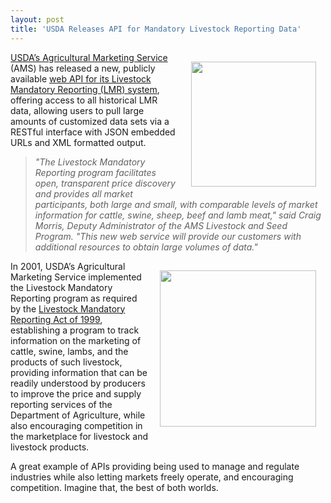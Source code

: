 ```yaml
---
layout: post
title: 'USDA Releases API for Mandatory Livestock Reporting Data'
---
```

<p><a title="USDA&rsquo;s Agricultural Marketing Service" href="http://www.ams.usda.gov/AMSv1.0/"><img style="padding: 15px;" src="http://kinlane-productions.s3.amazonaws.com/api-evangelist/usda/USDA-Agricultural-Marketing-Service.png" alt="" width="200" align="right" /></a></p>
<p><a title="USDA&rsquo;s Agricultural Marketing Service" href="http://www.ams.usda.gov/AMSv1.0/">USDA&rsquo;s Agricultural Marketing Service</a> (AMS) has released a new, publicly available <a title="web API for its Livestock Mandatory Reporting (LMR) system" href="http://marketnews.usda.gov/portal/lg/lmprswsreg">web API for its Livestock Mandatory Reporting (LMR) system</a>, offering access to all historical LMR data, allowing users to pull large amounts of customized data sets via a RESTful interface with JSON embedded URLs and XML formatted output.</p>
<blockquote><em>"The Livestock Mandatory Reporting program facilitates open, transparent price discovery and provides all market participants, both large and small, with comparable levels of market information for cattle, swine, sheep, beef and lamb meat," said Craig Morris, Deputy Administrator of the AMS Livestock and Seed Program. "This new web service will provide our customers with additional resources to obtain large volumes of data."</em></blockquote>
<p><a title="USDA&rsquo;s Agricultural Marketing Service" href="http://www.ams.usda.gov/AMSv1.0/"><img style="padding: 15px;" src="http://kinlane-productions.s3.amazonaws.com/api-evangelist/usda/Cattle-Dashboard.png" alt="" width="250" align="right" /></a></p>
<p>In 2001, USDA&rsquo;s Agricultural Marketing Service implemented the Livestock Mandatory Reporting program as required by the <a href="http://en.wikipedia.org/wiki/Livestock_Mandatory_Reporting_Act_of_1999">Livestock Mandatory Reporting Act of 1999</a>, establishing a program to track information on the marketing of cattle, swine, lambs, and the products of such livestock, providing information that can be readily understood by producers to improve the price and supply reporting services of the Department of Agriculture, while also encouraging competition in the marketplace for livestock and livestock products.</p>
<p>A great example of APIs providing being used to manage and regulate industries while also letting markets freely operate, and encouraging competition.  Imagine that, the best of both worlds.</p>
